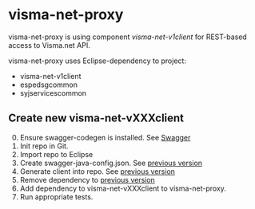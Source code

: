 # visma-net-proxy

visma-net-proxy is using component *visma-net-v1client* for REST-based access to Visma.net API.

visma-net-proxy uses Eclipse-dependency to project:
* visma-net-v1client
* espedsgcommon
* syjservicescommon


## Create new visma-net-vXXXclient

0. Ensure swagger-codegen is installed. See [Swagger](https://swagger.io/docs/open-source-tools/swagger-codegen/)
1. Init repo in Git. 
2. Import repo to Eclipse
2. Create swagger-java-config.json. See [previous version](https://github.com/SystemaAS/visma-net-v1client/blob/master/swagger-java-config.json)
3. Generate client into repo. See [previous version](https://github.com/SystemaAS/visma-net-v1client/blob/master/README.md)
4. Remove dependency to [previous version](https://github.com/SystemaAS/visma-net-v1client)
4. Add dependency to visma-net-vXXXclient to visma-net-proxy.
5. Run appropriate tests.
